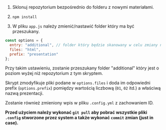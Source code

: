 1. Sklonuj repozytorium bezpośrednio do folderu z nowymi materiałami. 

2. `npm install`

3. W pliku `app.js` należy zmienić/nastawić folder który ma być przeszukany. 

```js
const options = {
  entry: "additional", // folder który będzie skanowany w celu zmiany nazw
  files: "html",
  prefix: "presentation"
};
```

Przy takim ustawieniu, zostanie przeszukany folder "additional" który jest o poziom wyżej niż repozytorium z tym skryptem.



Skrypt zmodyfikuje pliki podane w `options.files` i doda im odpowiedni prefix (`options.prefix`) pomiędzy wartością liczbową (`01`, `02` itd.) a właściwą nazwą prezentacji.

Zostanie również zmieniony wpis w pliku `.config.yml` z zachowaniem ID.

**Przed użyciem należy wykonać `git pull` aby pobrać wszystkie pliki `.config` stworzone przez system a także wykonać `commit` zmian (just in case).**
